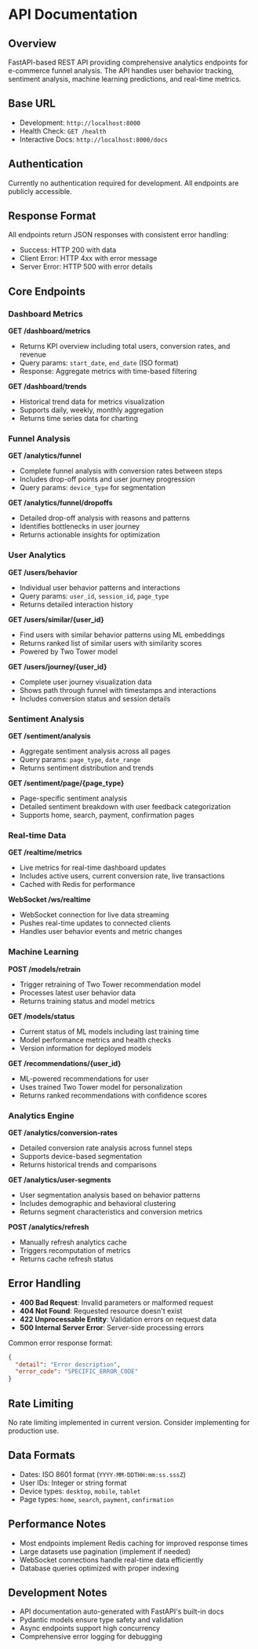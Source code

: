 # API Documentation

## Overview
FastAPI-based REST API providing comprehensive analytics endpoints for e-commerce funnel analysis. The API handles user behavior tracking, sentiment analysis, machine learning predictions, and real-time metrics.

## Base URL
- Development: `http://localhost:8000`
- Health Check: `GET /health`
- Interactive Docs: `http://localhost:8000/docs`

## Authentication
Currently no authentication required for development. All endpoints are publicly accessible.

## Response Format
All endpoints return JSON responses with consistent error handling:
- Success: HTTP 200 with data
- Client Error: HTTP 4xx with error message
- Server Error: HTTP 500 with error details

## Core Endpoints

### Dashboard Metrics
**GET /dashboard/metrics**
- Returns KPI overview including total users, conversion rates, and revenue
- Query params: `start_date`, `end_date` (ISO format)
- Response: Aggregate metrics with time-based filtering

**GET /dashboard/trends**
- Historical trend data for metrics visualization
- Supports daily, weekly, monthly aggregation
- Returns time series data for charting

### Funnel Analysis
**GET /analytics/funnel**
- Complete funnel analysis with conversion rates between steps
- Includes drop-off points and user journey progression
- Query params: `device_type` for segmentation

**GET /analytics/funnel/dropoffs**
- Detailed drop-off analysis with reasons and patterns
- Identifies bottlenecks in user journey
- Returns actionable insights for optimization

### User Analytics
**GET /users/behavior**
- Individual user behavior patterns and interactions
- Query params: `user_id`, `session_id`, `page_type`
- Returns detailed interaction history

**GET /users/similar/{user_id}**
- Find users with similar behavior patterns using ML embeddings
- Returns ranked list of similar users with similarity scores
- Powered by Two Tower model

**GET /users/journey/{user_id}**
- Complete user journey visualization data
- Shows path through funnel with timestamps and interactions
- Includes conversion status and session details

### Sentiment Analysis
**GET /sentiment/analysis**
- Aggregate sentiment analysis across all pages
- Query params: `page_type`, `date_range`
- Returns sentiment distribution and trends

**GET /sentiment/page/{page_type}**
- Page-specific sentiment analysis
- Detailed sentiment breakdown with user feedback categorization
- Supports home, search, payment, confirmation pages

### Real-time Data
**GET /realtime/metrics**
- Live metrics for real-time dashboard updates
- Includes active users, current conversion rate, live transactions
- Cached with Redis for performance

**WebSocket /ws/realtime**
- WebSocket connection for live data streaming
- Pushes real-time updates to connected clients
- Handles user behavior events and metric changes

### Machine Learning
**POST /models/retrain**
- Trigger retraining of Two Tower recommendation model
- Processes latest user behavior data
- Returns training status and model metrics

**GET /models/status**
- Current status of ML models including last training time
- Model performance metrics and health checks
- Version information for deployed models

**GET /recommendations/{user_id}**
- ML-powered recommendations for user
- Uses trained Two Tower model for personalization
- Returns ranked recommendations with confidence scores

### Analytics Engine
**GET /analytics/conversion-rates**
- Detailed conversion rate analysis across funnel steps
- Supports device-based segmentation
- Returns historical trends and comparisons

**GET /analytics/user-segments**
- User segmentation analysis based on behavior patterns
- Includes demographic and behavioral clustering
- Returns segment characteristics and conversion metrics

**POST /analytics/refresh**
- Manually refresh analytics cache
- Triggers recomputation of metrics
- Returns cache refresh status

## Error Handling
- **400 Bad Request**: Invalid parameters or malformed request
- **404 Not Found**: Requested resource doesn't exist
- **422 Unprocessable Entity**: Validation errors on request data
- **500 Internal Server Error**: Server-side processing errors

Common error response format:
```json
{
  "detail": "Error description",
  "error_code": "SPECIFIC_ERROR_CODE"
}
```

## Rate Limiting
No rate limiting implemented in current version. Consider implementing for production use.

## Data Formats
- Dates: ISO 8601 format (`YYYY-MM-DDTHH:mm:ss.sssZ`)
- User IDs: Integer or string format
- Device types: `desktop`, `mobile`, `tablet`
- Page types: `home`, `search`, `payment`, `confirmation`

## Performance Notes
- Most endpoints implement Redis caching for improved response times
- Large datasets use pagination (implement if needed)
- WebSocket connections handle real-time data efficiently
- Database queries optimized with proper indexing

## Development Notes
- API documentation auto-generated with FastAPI's built-in docs
- Pydantic models ensure type safety and validation
- Async endpoints support high concurrency
- Comprehensive error logging for debugging